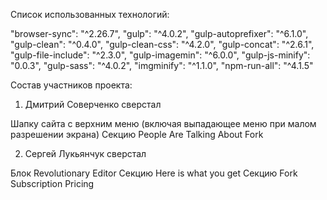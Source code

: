 Список использованных технологий:

"browser-sync": "^2.26.7",
"gulp": "^4.0.2",
"gulp-autoprefixer": "^6.1.0",
"gulp-clean": "^0.4.0",
"gulp-clean-css": "^4.2.0",
"gulp-concat": "^2.6.1",
"gulp-file-include": "^2.3.0",
"gulp-imagemin": "^6.0.0",
"gulp-js-minify": "0.0.3",
"gulp-sass": "^4.0.2",
"imgminify": "^1.1.0",
"npm-run-all": "^4.1.5"

Состав участников проекта:

1. Дмитрий Соверченко сверстал

Шапку сайта с верхним меню (включая выпадающее меню при малом разрешении экрана)
Секцию People Are Talking About Fork

2. Сергей Лукьянчук сверстал

Блок Revolutionary Editor
Секцию Here is what you get
Секцию Fork Subscription Pricing
